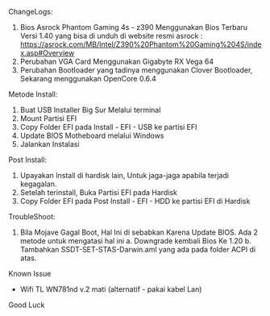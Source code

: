 ChangeLogs:
1. Bios Asrock Phantom Gaming 4s - z390 Menggunakan Bios Terbaru Versi 1.40 yang bisa di unduh di website resmi asrock : https://asrock.com/MB/Intel/Z390%20Phantom%20Gaming%204S/index.asp#Overview
2. Perubahan VGA Card Menggunakan Gigabyte RX Vega 64
3. Perubahan Bootloader yang tadinya menggunakan Clover Bootloader, Sekarang menggunakan OpenCore 0.6.4

Metode Install:
1. Buat USB Installer Big Sur Melalui terminal
2. Mount Partisi EFI
3. Copy Folder EFI pada Install - EFI - USB ke partisi EFI
4. Update BIOS Motheboard melalui Windows
5. Jalankan Instalasi

Post Install:
1. Upayakan Install di hardisk lain, Untuk jaga-jaga apabila terjadi kegagalan.
1. Setelah terinstall, Buka Partisi EFI pada Hardisk
2. Copy Folder EFI pada Post Install - EFI - HDD ke partisi EFI di Hardisk


TroubleShoot:
1. Bila Mojave Gagal Boot, Hal Ini di sebabkan Karena Update BIOS. Ada 2 metode untuk mengatasi hal ini
  a. Downgrade kembali Bios Ke 1.20
  b. Tambahkan SSDT-SET-STAS-Darwin.aml yang ada pada folder ACPI di atas.

Known Issue
- Wifi TL WN781nd v.2 mati (alternatif - pakai kabel Lan)

Good Luck
